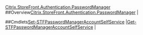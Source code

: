 [Citrix.StoreFront.Authentication.PasswordManager](Citrix.StoreFront.Authentication.PasswordManager)
##Overview[Citrix.StoreFront.Authentication.PasswordManager](Citrix.StoreFront.Authentication.PasswordManager)
|##Cmdlets[Set-STFPasswordManagerAccountSelfService](Set-STFPasswordManagerAccountSelfService)
|[Get-STFPasswordManagerAccountSelfService](Get-STFPasswordManagerAccountSelfService)
|